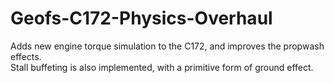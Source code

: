 # Geofs-C172-Physics-Overhaul
Adds new engine torque simulation to the C172, and improves the propwash effects.<br>
Stall buffeting is also implemented, with a primitive form of ground effect.
